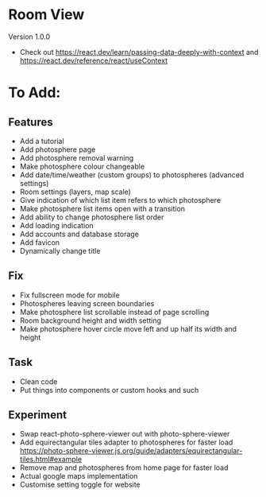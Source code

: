 # Room View
Version 1.0.0

- Check out https://react.dev/learn/passing-data-deeply-with-context and https://react.dev/reference/react/useContext

# To Add:

## Features
- Add a tutorial
- Add photosphere page
- Add photosphere removal warning
- Make photosphere colour changeable
- Add date/time/weather (custom groups) to photospheres (advanced settings)
- Room settings (layers, map scale)
- Give indication of which list item refers to which photosphere
- Make photosphere list items open with a transition
- Add ability to change photosphere list order
- Add loading indication
- Add accounts and database storage
- Add favicon
- Dynamically change title

## Fix
- Fix fullscreen mode for mobile
- Photospheres leaving screen boundaries
- Make photosphere list scrollable instead of page scrolling
- Room background height and width setting
- Make photosphere hover circle move left and up half its width and height

## Task
- Clean code
- Put things into components or custom hooks and such

## Experiment
- Swap react-photo-sphere-viewer out with photo-sphere-viewer
- Add equirectangular tiles adapter to photospheres for faster load https://photo-sphere-viewer.js.org/guide/adapters/equirectangular-tiles.html#example
- Remove map and photospheres from home page for faster load
- Actual google maps implementation
- Customise setting toggle for website
